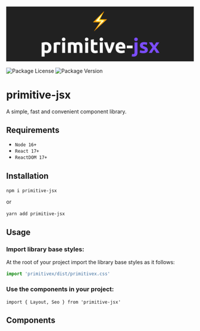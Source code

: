 ![README.md banner](./README.png)

![Package License](https://img.shields.io/github/license/teo-garcia/primitive-jsx)
![Package Version](https://img.shields.io/github/package-json/v/teo-garcia/primitive-jsx)

# primitive-jsx

A simple, fast and convenient component library.

## Requirements

- `Node 16+`
- `React 17+`
- `ReactDOM 17+`

## Installation

`npm i primitive-jsx`

or

`yarn add primitive-jsx`

## Usage

### Import library base styles:

At the root of your project import the library base styles as it follows:

```ts
import 'primitivex/dist/primitivex.css'
```

### Use the components in your project:

```tsx
import { Layout, Seo } from 'primitive-jsx'
```

## Components
